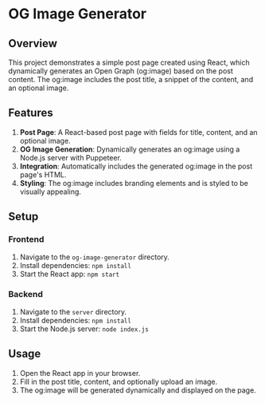 # OG Image Generator

## Overview

This project demonstrates a simple post page created using React, which dynamically generates an Open Graph (og:image) based on the post content. The og:image includes the post title, a snippet of the content, and an optional image.

## Features

1. **Post Page**: A React-based post page with fields for title, content, and an optional image.
2. **OG Image Generation**: Dynamically generates an og:image using a Node.js server with Puppeteer.
3. **Integration**: Automatically includes the generated og:image in the post page's HTML.
4. **Styling**: The og:image includes branding elements and is styled to be visually appealing.

## Setup

### Frontend

1. Navigate to the `og-image-generator` directory.
2. Install dependencies: `npm install`
3. Start the React app: `npm start`

### Backend

1. Navigate to the `server` directory.
2. Install dependencies: `npm install`
3. Start the Node.js server: `node index.js`

## Usage

1. Open the React app in your browser.
2. Fill in the post title, content, and optionally upload an image.
3. The og:image will be generated dynamically and displayed on the page.

